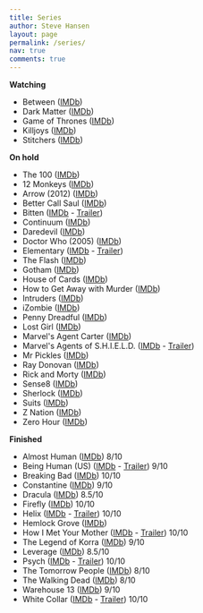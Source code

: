 ```yaml
---
title: Series
author: Steve Hansen
layout: page
permalink: /series/
nav: true
comments: true
---
```

**Watching**

* Between ([IMDb](http://www.imdb.com/title/tt4132692))
* Dark Matter ([IMDb](http://www.imdb.com/title/tt4159076))
* Game of Thrones ([IMDb](http://www.imdb.com/title/tt0944947/))
* Killjoys ([IMDb](http://www.imdb.com/title/tt3952222/))
* Stitchers ([IMDb](http://www.imdb.com/title/tt3868848))


**On hold**

* The 100 ([IMDb](http://www.imdb.com/title/tt2661044))
* 12 Monkeys ([IMDb](http://www.imdb.com/title/tt3148266/))
* Arrow (2012) ([IMDb](http://www.imdb.com/title/tt2193021/))
* Better Call Saul ([IMDb](http://www.imdb.com/title/tt3032476))
* Bitten ([IMDb](http://www.imdb.com/title/tt2365946/) - <a href="http://www.youtube.com/watch?v=tUQ_ZXjzkiQ" target="_blank">Trailer</a>)
* Continuum ([IMDb](http://www.imdb.com/title/tt1954347/))
* Daredevil ([IMDb](http://www.imdb.com/title/tt3322312))
* Doctor Who (2005) ([IMDb](http://www.imdb.com/title/tt0436992/))
* Elementary ([IMDb](http://www.imdb.com/title/tt2191671/) - <a href="http://www.youtube.com/watch?v=6YvuZ4Msh50" target="_blank">Trailer</a>)
* The Flash ([IMDb](http://www.imdb.com/title/tt3107288/))
* Gotham ([IMDb](http://www.imdb.com/title/tt3749900/))
* House of Cards ([IMDb](http://www.imdb.com/title/tt1856010/))
* How to Get Away with Murder ([IMDb](http://www.imdb.com/title/tt3205802/))
* Intruders ([IMDb](http://www.imdb.com/title/tt3552166/))
* iZombie ([IMDb](http://www.imdb.com/title/tt3501584/))
* Penny Dreadful ([IMDb](http://www.imdb.com/title/tt2628232/))
* Lost Girl ([IMDb](http://www.imdb.com/title/tt1429449/))
* Marvel's Agent Carter ([IMDb](http://www.imdb.com/title/tt3475734/))
* Marvel's Agents of S.H.I.E.L.D. ([IMDb](http://www.imdb.com/title/tt2364582/) - <a href="http://www.youtube.com/watch?v=T3T-evQZiQo" target="_blank">Trailer</a>)
* Mr Pickles ([IMDb](http://www.imdb.com/title/tt2950342/))
* Ray Donovan ([IMDb](http://www.imdb.com/title/tt2249007/))
* Rick and Morty ([IMDb](http://www.imdb.com/title/tt2861424/))
* Sense8 ([IMDb](http://www.imdb.com/title/tt2431438))
* Sherlock ([IMDb](http://www.imdb.com/title/tt1475582/))
* Suits ([IMDb](http://www.imdb.com/title/tt1632701/))
* Z Nation ([IMDb](http://www.imdb.com/title/tt3843168/))
* Zero Hour ([IMDb](http://www.imdb.com/title/tt2215797/))


**Finished**

* Almost Human ([IMDb](http://www.imdb.com/title/tt2654580/)) 8/10
* Being Human (US) ([IMDb](http://www.imdb.com/title/tt1595680/) - <a href="http://www.youtube.com/watch?v=aayb93qfXWQ" target="_blank">Trailer</a>) 9/10
* Breaking Bad ([IMDb](http://www.imdb.com/title/tt0903747/)) 10/10
* Constantine ([IMDb](http://www.imdb.com/title/tt3489184/)) 9/10
* Dracula ([IMDb](http://www.imdb.com/title/tt2296682/)) 8.5/10
* Firefly ([IMDb](http://www.imdb.com/title/tt0303461/)) 10/10
* Helix ([IMDb](http://www.imdb.com/title/tt2758950/) - <a href="http://www.youtube.com/watch?v=NiOXG8dVib4" target="_blank">Trailer</a>) 10/10
* Hemlock Grove ([IMDb](http://www.imdb.com/title/tt2309295/))
* How I Met Your Mother ([IMDb](http://www.imdb.com/title/tt0460649/) - <a href="http://www.youtube.com/watch?v=aJtVL2_fA5w" target="_blank">Trailer</a>) 10/10
* The Legend of Korra ([IMDb](http://www.imdb.com/title/tt1695360/)) 9/10
* Leverage ([IMDb](http://www.imdb.com/title/tt1103987)) 8.5/10
* Psych ([IMDb](http://www.imdb.com/title/tt0491738/) - <a href="http://www.youtube.com/watch?v=krWONONSN78" target="_blank">Trailer</a>) 10/10
* The Tomorrow People ([IMDb](http://www.imdb.com/title/tt2660734/)) 8/10
* The Walking Dead ([IMDb](http://www.imdb.com/title/tt1520211/)) 8/10
* Warehouse 13 ([IMDb](http://www.imdb.com/title/tt1132290/")) 9/10
* White Collar ([IMDb](http://www.imdb.com/title/tt1358522/) - <a href="http://www.youtube.com/watch?v=gIFySyLynAk" target="_blank">Trailer</a>) 10/10
